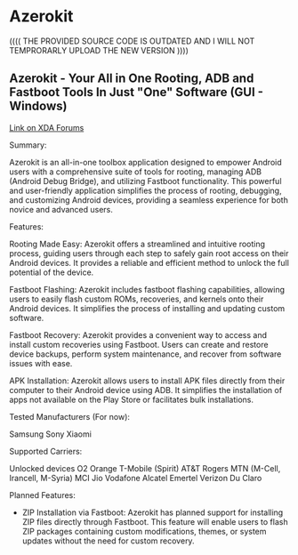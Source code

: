 # Azerokit
((((  THE PROVIDED SOURCE CODE IS OUTDATED AND I WILL NOT TEMPRORARLY UPLOAD THE NEW VERSION  ))))

## Azerokit - Your All in One Rooting, ADB and Fastboot Tools In Just "One" Software (GUI - Windows)​

[Link on XDA Forums](https://forum.xda-developers.com/t/closed-tool-windows-azerokit-cross-device-rooting-adb-and-fastboot-tool-samsung-sony-xiaomi-and.4626573/)

Summary:​

Azerokit is an all-in-one toolbox application designed to empower Android users with a comprehensive suite of tools for rooting, managing ADB (Android Debug Bridge), and utilizing Fastboot functionality. This powerful and user-friendly application simplifies the process of rooting, debugging, and customizing Android devices, providing a seamless experience for both novice and advanced users.

Features:​

Rooting Made Easy: Azerokit offers a streamlined and intuitive rooting process, guiding users through each step to safely gain root access on their Android devices. It provides a reliable and efficient method to unlock the full potential of the device.

Fastboot Flashing: Azerokit includes fastboot flashing capabilities, allowing users to easily flash custom ROMs, recoveries, and kernels onto their Android devices. It simplifies the process of installing and updating custom software.

Fastboot Recovery: Azerokit provides a convenient way to access and install custom recoveries using Fastboot. Users can create and restore device backups, perform system maintenance, and recover from software issues with ease.

APK Installation: Azerokit allows users to install APK files directly from their computer to their Android device using ADB. It simplifies the installation of apps not available on the Play Store or facilitates bulk installations.

Tested Manufacturers (For now):​


Samsung
Sony
Xiaomi​

Supported Carriers:​


Unlocked devices
O2
Orange
T-Mobile (Spirit)
AT&T
Rogers
MTN (M-Cell, Irancell, M-Syria)
MCI
Jio
Vodafone
Alcatel
Emertel
Verizon
Du
Claro​

Planned Features:​


+ ZIP Installation via Fastboot: Azerokit has planned support for installing ZIP files directly through Fastboot. This feature will enable users to flash ZIP packages containing custom modifications, themes, or system updates without the need for custom recovery.
